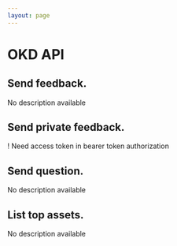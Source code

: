 ```yaml
---
layout: page
---
```


# OKD API

<InteractiveOKDAPI />

## Send feedback.
No description available

<InteractiveOKDAPIEndpoint1 />

## Send private feedback.
! Need access token in bearer token authorization

<InteractiveOKDAPIEndpoint2 />

## Send question.
No description available

<InteractiveOKDAPIEndpoint3 />

## List top assets.
No description available

<InteractiveOKDAPIEndpoint4 />

<script setup>
import InteractiveOKDAPI from '../.vitepress/theme/components/InteractiveOKDAPI.vue'
import InteractiveOKDAPIEndpoint1 from '../.vitepress/theme/components/InteractiveOKDAPIEndpoint1.vue'
import InteractiveOKDAPIEndpoint2 from '../.vitepress/theme/components/InteractiveOKDAPIEndpoint2.vue'
import InteractiveOKDAPIEndpoint3 from '../.vitepress/theme/components/InteractiveOKDAPIEndpoint3.vue'
import InteractiveOKDAPIEndpoint4 from '../.vitepress/theme/components/InteractiveOKDAPIEndpoint4.vue'
import SimpleOutline from '../.vitepress/theme/components/SimpleOutline.vue'
</script>

<SimpleOutline :items="[
  { text: 'Send feedback.', anchor: '#send-feedback' },
  { text: 'Send private feedback.', anchor: '#send-private-feedback' },
  { text: 'Send question.', anchor: '#send-question' },
  { text: 'List top assets.', anchor: '#list-top-assets' }
]" />

